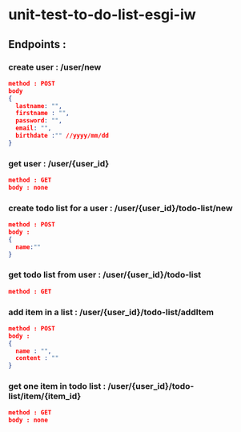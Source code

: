 # unit-test-to-do-list-esgi-iw

## Endpoints :

### create user : /user/new
```json
method : POST
body  
{  
  lastname: "",    
  firstname : "", 
  password: "",  
  email: "",
  birthdate :"" //yyyy/mm/dd
}
```

### get user : /user/{user_id}
```json
method : GET
body : none
```

### create todo list for a user : /user/{user_id}/todo-list/new
```json
method : POST
body : 
{
  name:""
}
```

### get todo list from user : /user/{user_id}/todo-list
```json
method : GET
```

### add item in a list : /user/{user_id}/todo-list/addItem
```json
method : POST
body :
{
  name : "",
  content : ""
}
```

### get one item in todo list : /user/{user_id}/todo-list/item/{item_id}
```json
method : GET
body : none
```
